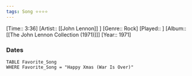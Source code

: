 ```yaml
---
tags: Song ⭐⭐⭐⭐ 
---
```

[Time:: 3:36]
[Artist:: [[John Lennon]] ]
[Genre:: Rock]
[Played:: ]
[Album:: [[The John Lennon Collection (1971)]]]
[Year:: 1971]
### Dates
````dataview
TABLE Favorite_Song
WHERE Favorite_Song = "Happy Xmas (War Is Over)"
````
